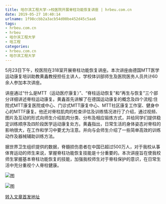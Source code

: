 ```yaml
---
title: 哈尔滨工程大学->校医院开展脊柱功能恢复讲座 | hrbeu.com.cn
date: 2019-05-27 10:40:14
urlname: 1f98ccbb2a3acb54d00be452d45c5aa6
tags: 
- hrbeu.com.cn
- hrbeu
- 哈尔滨工程大学
- 哈工程
categories:
- hrbeu.com.cn
- 哈尔滨工程大学
---
```



5月23日下午，校医院在318室开展脊柱功能恢复讲座。本次讲座由德国MTT医学运动康复培训助教黄鑫教授担任主讲人，学校体训部师生及医院医务人员共计60余人参加本次讲座。

讲座通过“什么是MTT（运动医疗康复）”、“脊柱运动恢复”和“再生与恢复”三个部分详细讲述脊柱运动康复。黄鑫首先讲解了在德国运动康复的概念及四个流程:住院式MTT康复医院或中心、门诊式MTT康复中心、MTT社区康复工作室、健身中心的MTTF康复。他还对脊柱肌肉的检查评估及训练情况进行了介绍，通过视频、图片及互动的形式向师生介绍肌肉分类、分布及相应锻炼方式，并给同学们提供稳定训练顺序及四阶段医学运动康复处方。黄鑫指出，日常生活的身体姿态对脊柱的影响很大，在工作和学习中要尤为注意。并向与会师生介绍了一些简单高效的训练动作及器械辅助训练方法。

据世界卫生组织提供的数据，脊髓损伤患者在中国已超过500万人，对于我校从事体育运动的师生来说，掌握脊柱功能恢复技能是十分重要的。本次讲座旨在使我校师生掌握基本脊柱功能恢复的技能，加强我校师生对于脊柱保护的意识，在日常生活中充分重视个人脊柱健康。



![图](http://gongxue.cn/news/UploadFiles_4906/201905/2019052416420117.jpg)

![图](http://gongxue.cn/news/UploadFiles_4906/201905/2019052416422936.jpg)

[转入文章首发地址](http://gongxue.cn/news/2019/201905/news_195562.html)